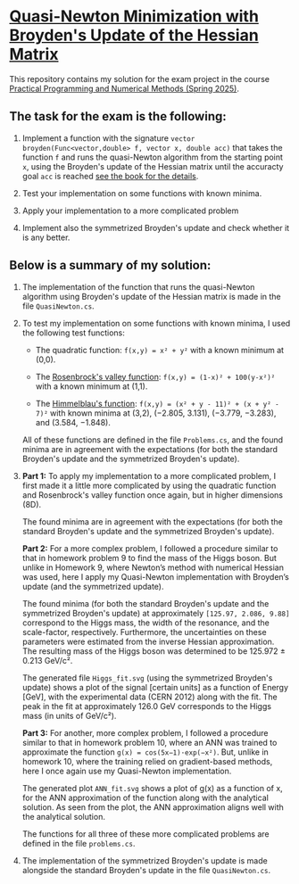 # [Quasi-Newton Minimization with Broyden's Update of the Hessian Matrix](https://fedorov.sdfeu.org/prog/projex/minimum-broyden.htm)

This repository contains my solution for the exam project in the course [Practical Programming and Numerical Methods (Spring 2025)](https://fedorov.sdfeu.org/prog/).

## The task for the exam is the following:

1. Implement a function with the signature
    `vector broyden(Func<vector,double> f, vector x, double acc)`
that takes the function `f` and runs the quasi-Newton algorithm from the starting point `x`, using the Broyden's update of the Hessian matrix until the accuracty goal `acc` is reached [see the book for the details]((https://fedorov.sdfeu.org/prog/book/book.pdf)).

2.  Test your implementation on some functions with known minima.

3.  Apply your implementation to a more complicated problem

4.  Implement also the symmetrized Broyden's update and check whether it is any better.

## Below is a summary of my solution:

1.  The implementation of the function that runs the quasi-Newton algorithm using Broyden's update of the Hessian matrix is made in the file `QuasiNewton.cs`.

2.  To test my implementation on some functions with known minima, I used the following test functions:

    *   The quadratic function: `f(x,y) = x² + y²`
        with a known minimum at (0,0).

    *   The [Rosenbrock's valley function](https://en.wikipedia.org/wiki/Rosenbrock_function): `f(x,y) = (1-x)² + 100(y-x²)²`
        with a known minimum at (1,1).

    *   The [Himmelblau's function](https://en.wikipedia.org/wiki/Himmelblau%27s_function): `f(x,y) = (x² + y - 11)² + (x + y² - 7)²`
        with known minima at (3,2), (−2.805, 3.131), (−3.779, −3.283), and (3.584, −1.848).

    All of these functions are defined in the file `Problems.cs`, and the found minima are in agreement with the expectations (for both the standard Broyden's update and the symmetrized Broyden's update).

3.  **Part 1:** To apply my implementation to a more complicated problem, I first made it a little more complicated by using the quadratic function and Rosenbrock's valley function once again, but in higher dimensions (8D).

    The found minima are in agreement with the expectations (for both the standard Broyden's update and the symmetrized Broyden's update).

    **Part 2:** For a more complex problem, I followed a procedure similar to that in homework problem 9 to find the mass of the Higgs boson. But unlike in Homework 9, where Newton’s method with numerical Hessian was used, here I apply my Quasi-Newton implementation with Broyden’s update (and the symmetrized update).

    The found minima (for both the standard Broyden's update and the symmetrized Broyden's update) at approximately `[125.97, 2.086, 9.88]` correspond to the Higgs mass, the width of the resonance, and the scale-factor, respectively. Furthermore, the uncertainties on these parameters were estimated from the inverse Hessian approximation. The resulting mass of the Higgs boson was determined to be 125.972 ± 0.213 GeV/c².

    The generated file `Higgs_fit.svg` (using the symmetrized Broyden's update) shows a plot of the signal [certain units] as a function of Energy [GeV], with the experimental data (CERN 2012) along with the fit. The peak in the fit at approximately 126.0 GeV corresponds to the Higgs mass (in units of GeV/c²).

    **Part 3:** For another, more complex problem, I followed a procedure similar to that in homework problem 10, where an ANN was trained to approximate the function `g(x) = cos(5x−1)·exp(−x²)`. But, unlike in homework 10, where the training relied on gradient-based methods, here I once again use my Quasi-Newton implementation.

    The generated plot `ANN_fit.svg` shows a plot of g(x) as a function of x, for the ANN approximation of the function along with the analytical solution. As seen from the plot, the ANN approximation aligns well with the analytical solution.

    The functions for all three of these more complicated problems are defined in the file `problems.cs`.

4.  The implementation of the symmetrized Broyden's update is made alongside the standard Broyden's update in the file `QuasiNewton.cs`.





